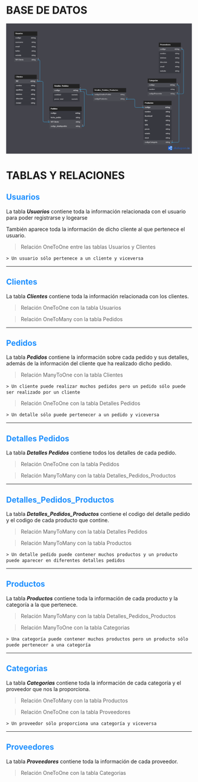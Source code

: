 # BASE DE DATOS

![tablas bd](./Tablas.png "bd" ) 


# TABLAS Y RELACIONES

## <span style="color:dodgerblue">**Usuarios**</span>
La tabla ***Usuarios*** contiene toda la información relacionada con el usuario para poder registrarse y logearse 

También aparece toda la información de dicho cliente al que pertenece el usuario. 

> Relación OneToOne entre las tablas Usuarios y Clientes

    > Un usuario sólo pertenece a un cliente y viceversa

---
## <span style="color:dodgerblue">**Clientes**</span>
La tabla ***Clientes*** contiene toda la información relacionada con los clientes.

> Relación OneToOne con la tabla Usuarios

> Relación OneToMany con la tabla Pedidos

---
## <span style="color:dodgerblue">**Pedidos**</span>
La tabla ***Pedidos*** contiene la información sobre cada pedido y sus detalles, además de la información del cliente que ha realizado dicho pedido.

> Relación ManyToOne con la tabla Clientes

    > Un cliente puede realizar muchos pedidos pero un pedido sólo puede ser realizado por un cliente

> Relación OneToOne con la tabla Detalles Pedidos

    > Un detalle sólo puede pertenecer a un pedido y viceversa

---
## <span style="color:dodgerblue">**Detalles Pedidos**</span>
La tabla ***Detalles Pedidos*** contiene todos los detalles de cada pedido.

> Relación OneToOne con la tabla Pedidos

> Relación ManyToMany con la tabla Detalles_Pedidos_Productos

---
## <span style="color:dodgerblue">**Detalles_Pedidos_Productos**</span>
La tabla ***Detalles_Pedidos_Productos*** contiene el codigo del detalle pedido y el codigo de cada producto que contine.

> Relación ManyToMany con la tabla Detalles Pedidos

> Relación ManyToMany con la tabla Productos

    > Un detalle pedido puede contener muchos productos y un producto puede aparecer en diferentes detalles pedidos

---
## <span style="color:dodgerblue">**Productos**</span>
La tabla ***Productos*** contiene toda la información de cada producto y la categoría a la que pertenece.

> Relación ManyToMany con la tabla Detalles_Pedidos_Productos

> Relación ManyToOne con la tabla Categorias

    > Una categoría puede contener muchos productos pero un producto sólo puede pertenecer a una categoría

---
## <span style="color:dodgerblue">**Categorias**</span>
La tabla ***Categorias*** contiene toda la información de cada categoría y el proveedor que nos la proporciona. 

> Relación OneToMany con la tabla Productos

> Relación OneToOne con la tabla Proveedores

    > Un proveedor sólo proporciona una categoría y viceversa


---
## <span style="color:dodgerblue">**Proveedores**</span>
La tabla ***Proveedores*** contiene toda la información de cada proveedor.

> Relación OneToOne con la tabla Categorias
